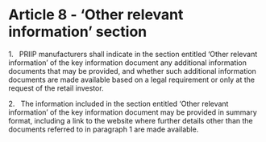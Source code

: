 # Article 8 - ‘Other relevant information’ section


1.   PRIIP manufacturers shall indicate in the section entitled ‘Other relevant information’ of the key information document any additional information documents that may be provided, and whether such additional information documents are made available based on a legal requirement or only at the request of the retail investor.

2.   The information included in the section entitled ‘Other relevant information’ of the key information document may be provided in summary format, including a link to the website where further details other than the documents referred to in paragraph 1 are made available.
